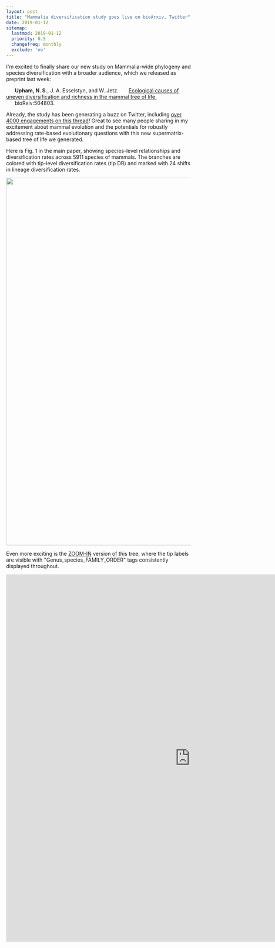 ```yaml
---
layout: post
title: "Mammalia diversification study goes live on bioArxiv, Twitter"
date: 2019-01-12
sitemap:
  lastmod: 2019-01-12
  priority: 0.5
  changefreq: monthly
  exclude: 'no'
---
```


I'm excited to finally share our new study on Mammalia-wide phylogeny and species diversification with a broader audience, which we released as preprint last week: 

&nbsp;&nbsp;&nbsp;&nbsp;&nbsp;&nbsp;**Upham, N. S.**, J. A. Esselstyn, and W. Jetz.
&nbsp;&nbsp;&nbsp;&nbsp;&nbsp;&nbsp;[Ecological causes of uneven diversification and richness in the mammal tree of life.](https://doi.org/10.1101/504803)
&nbsp;&nbsp;&nbsp;&nbsp;&nbsp;&nbsp;bioRxiv:504803.

Already, the study has been generating a buzz on Twitter, including [over 4000 engagements on this thread](https://twitter.com/n8_upham/status/1082317979776401409)!  Great to see many people sharing in my excitement about mammal evolution and the potentials for robustly addressing rate-based evolutionary questions with this new supermatrix-based tree of life we generated.

Here is Fig. 1 in the main paper, showing species-level relationships and diversification rates across 5911 species of mammals. The branches are colored with tip-level diversification rates (tip DR) and marked with 24 shifts in lineage diversification rates.

<tr><td><img src="https://n8upham.github.io/images/Fig1_NDexp_TopoCons_24Oct2018.jpg" width="1000px" /></td></tr>

<p></p>
<p></p>

Even more exciting is the <a href="https://n8upham.github.io/images/FigS12_annotated.pdf">ZOOM-IN</a> version of this tree, where the tip labels are visible with "Genus_species_FAMILY_ORDER" tags consistently displayed throughout.

<embed src="https://n8upham.github.io/images/FigS12_annotated.pdf" width="1000px" height="1000px"/>

